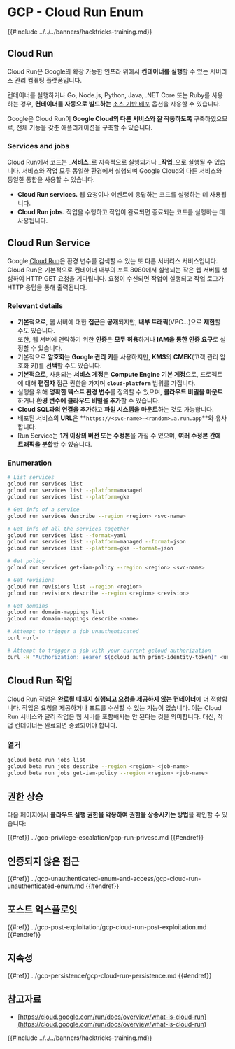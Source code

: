 # GCP - Cloud Run Enum

{{#include ../../../banners/hacktricks-training.md}}

## Cloud Run <a href="#reviewing-cloud-run-configurations" id="reviewing-cloud-run-configurations"></a>

Cloud Run은 Google의 확장 가능한 인프라 위에서 **컨테이너를 실행**할 수 있는 서버리스 관리 컴퓨팅 플랫폼입니다.

컨테이너를 실행하거나 Go, Node.js, Python, Java, .NET Core 또는 Ruby를 사용하는 경우, **컨테이너를 자동으로 빌드하는** [소스 기반 배포](https://cloud.google.com/run/docs/deploying-source-code) 옵션을 사용할 수 있습니다.

Google은 Cloud Run이 **Google Cloud의 다른 서비스와 잘 작동하도록** 구축하였으므로, 전체 기능을 갖춘 애플리케이션을 구축할 수 있습니다.

### Services and jobs <a href="#services-and-jobs" id="services-and-jobs"></a>

Cloud Run에서 코드는 _**서비스**_로 지속적으로 실행되거나 _**작업**_으로 실행될 수 있습니다. 서비스와 작업 모두 동일한 환경에서 실행되며 Google Cloud의 다른 서비스와 동일한 통합을 사용할 수 있습니다.

- **Cloud Run services.** 웹 요청이나 이벤트에 응답하는 코드를 실행하는 데 사용됩니다.
- **Cloud Run jobs.** 작업을 수행하고 작업이 완료되면 종료되는 코드를 실행하는 데 사용됩니다.

## Cloud Run Service

Google [Cloud Run](https://cloud.google.com/run)은 환경 변수를 검색할 수 있는 또 다른 서버리스 서비스입니다. Cloud Run은 기본적으로 컨테이너 내부의 포트 8080에서 실행되는 작은 웹 서버를 생성하여 HTTP GET 요청을 기다립니다. 요청이 수신되면 작업이 실행되고 작업 로그가 HTTP 응답을 통해 출력됩니다.

### Relevant details

- **기본적으로**, 웹 서버에 대한 **접근**은 **공개**되지만, **내부 트래픽**(VPC...)으로 **제한**할 수도 있습니다.\
또한, 웹 서버에 연락하기 위한 **인증**은 **모두 허용**하거나 **IAM을 통한 인증 요구**로 설정할 수 있습니다.
- 기본적으로 **암호화**는 **Google 관리 키**를 사용하지만, **KMS**의 **CMEK**(고객 관리 암호화 키)를 **선택**할 수도 있습니다.
- **기본적으로**, 사용되는 **서비스 계정**은 **Compute Engine 기본 계정**으로, 프로젝트에 대해 **편집자** 접근 권한을 가지며 **`cloud-platform`** 범위를 가집니다.
- 실행을 위해 **명확한 텍스트 환경 변수**를 정의할 수 있으며, **클라우드 비밀을 마운트**하거나 **환경 변수에 클라우드 비밀을 추가**할 수 있습니다.
- **Cloud SQL과의 연결을 추가**하고 **파일 시스템을 마운트**하는 것도 가능합니다.
- 배포된 서비스의 **URL**은 **`https://<svc-name>-<random>.a.run.app`**와 유사합니다.
- Run Service는 **1개 이상의 버전 또는 수정본**을 가질 수 있으며, **여러 수정본 간에 트래픽을 분할**할 수 있습니다.

### Enumeration
```bash
# List services
gcloud run services list
gcloud run services list --platform=managed
gcloud run services list --platform=gke

# Get info of a service
gcloud run services describe --region <region> <svc-name>

# Get info of all the services together
gcloud run services list --format=yaml
gcloud run services list --platform=managed --format=json
gcloud run services list --platform=gke --format=json

# Get policy
gcloud run services get-iam-policy --region <region> <svc-name>

# Get revisions
gcloud run revisions list --region <region>
gcloud run revisions describe --region <region> <revision>

# Get domains
gcloud run domain-mappings list
gcloud run domain-mappings describe <name>

# Attempt to trigger a job unauthenticated
curl <url>

# Attempt to trigger a job with your current gcloud authorization
curl -H "Authorization: Bearer $(gcloud auth print-identity-token)" <url>
```
## Cloud Run 작업

Cloud Run 작업은 **완료될 때까지 실행되고 요청을 제공하지 않는 컨테이너**에 더 적합합니다. 작업은 요청을 제공하거나 포트를 수신할 수 있는 기능이 없습니다. 이는 Cloud Run 서비스와 달리 작업은 웹 서버를 포함해서는 안 된다는 것을 의미합니다. 대신, 작업 컨테이너는 완료되면 종료되어야 합니다.

### 열거
```bash
gcloud beta run jobs list
gcloud beta run jobs describe --region <region> <job-name>
gcloud beta run jobs get-iam-policy --region <region> <job-name>
```
## 권한 상승

다음 페이지에서 **클라우드 실행 권한을 악용하여 권한을 상승시키는 방법**을 확인할 수 있습니다:

{{#ref}}
../gcp-privilege-escalation/gcp-run-privesc.md
{{#endref}}

## 인증되지 않은 접근

{{#ref}}
../gcp-unauthenticated-enum-and-access/gcp-cloud-run-unauthenticated-enum.md
{{#endref}}

## 포스트 익스플로잇

{{#ref}}
../gcp-post-exploitation/gcp-cloud-run-post-exploitation.md
{{#endref}}

## 지속성

{{#ref}}
../gcp-persistence/gcp-cloud-run-persistence.md
{{#endref}}

## 참고자료

- [https://cloud.google.com/run/docs/overview/what-is-cloud-run](https://cloud.google.com/run/docs/overview/what-is-cloud-run)

{{#include ../../../banners/hacktricks-training.md}}
